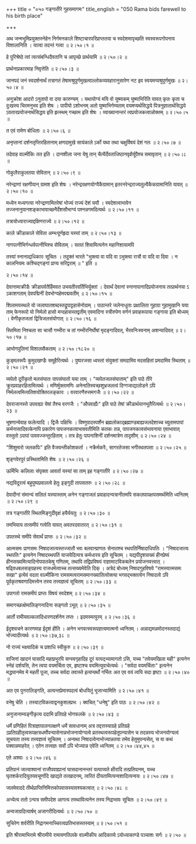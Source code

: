 +++
title = "०५० गङ्गातीरे गुहसमागमः"
title_english = "050 Rama bids farewell to his birth place"

+++


अथ जन्मभूमिप्रयुक्तस्नेहेन निर्गमनकाले शिष्टाचारपरिप्राप्ततया च
स्वदेशमापृच्छति स्वस्वरूपगोपनाय विशालानिति । यात्वा तदन्तं गत्वा  ॥ 
२।५०।१  ॥   

  

हे पुरिश्रेष्ठे त्वां त्वत्संबन्धिदैवतानि च आपृच्छे प्रार्थयामि  ॥ 
२।५०।२  ॥   

  

प्रार्थनाप्रकारमाह निवृत्तेति  ॥  २।५०।३  ॥   

  

जानपदं जनं स्वदर्शनार्थं तत्रागतं
तेषामश्रुपूर्णमुखत्वाल्लोकव्यवहारानुसारेण नट इव स्वयमप्यश्रुपूर्णमुखः  ॥ 
२।५०।४  ॥   

  

अनुक्रोश आदरो ऽनुतापो वा दया कारुण्यम् । यथायोग्यं मयि वो युष्माकम्
युष्माभिरिति यावत् कृतः कृता च दुःखस्य चिरमनुभव इति शेषः । पापीयो
ऽशोभनम् अतो युष्माभिर्गम्यताम् वयमप्यर्थसिद्धये पित्रनुज्ञातार्थसिद्धये
ऽवतारप्रयोजनार्थसिद्धय इति हृत्स्थम् गच्छाम इति शेषः । व्याख्यानान्तरं
त्वप्रयोजकत्वान्नोक्तम्  ॥  २।५०।५  ॥   

  

त एवं रामेण बोधिताः  ॥  २।५०।६  ॥   

  

अनृप्तानां दर्शनतृप्तिरहितानाम् क्षणदामुखे सायंकाले ऽर्को यथा तथा
चक्षुर्विषयं देशं गतः  ॥  २।५०।७  ॥   

  

तदेवाह वाल्मीकिः तत इति । दानशीला जना येषु तान्
चैत्यैर्देवताधिष्ठानवृक्षैर्यूपैश्च समावृतान्  ॥  २।५०।८  ॥   

  

गोकुलैराकुलतया सेवितान्  ॥  २।५०।९  ॥   

  

नरेन्द्राणां रक्षणीयान् ग्रामश इति शेषः । नरेन्द्ररक्षणयोग्यैकैग्रामान्
इतरनरेन्द्रराज्यतुल्यैकैकग्रामानिति यावत्  ॥  २।५०।१०  ॥   

  

मध्येन मध्यगत्या नरेन्द्राणामितरेषां भोज्यं राज्यं देशं ययौ ।
स्वदेशत्वाभावेन तज्जनानुयानशङ्काभावाच्छनैर्देशसौभाग्यं
पश्नन्नगमदित्यर्थः  ॥  २।५०।११  ॥   

  

तत्रायोध्याराज्याद्दक्षिणराज्ये  ॥  २।५०।१२  ॥   

  

काले क्रीडाकाले सेविता अम्भःपूर्णहृदा यस्यां ताम्  ॥  २।५०।१३  ॥   

  

नागपत्नीभिर्गन्धर्वपत्नीभिश्च सेविताम् । सततं शिवामित्यनेन
महानिशायामपि  

तस्यां स्नानाद्यधिकारः सूचितः । तदुक्तं भारते "भुक्त्वा वा यदि वा
ऽभुक्त्वा रात्रौ वा यदि वा दिवा । न कालनियमः कश्चिद्गङ्गां प्राप्य
सरिद्वराम्  ॥ " इति  ॥   

२।५०।१४  ॥   

देवानामाक्रीडैः क्रीडापर्वतैर्हिमवत उभयतीरवर्तिभिर्युक्तां । देवार्थं
देवानां स्नानापानादिप्रयोजनाय तत्प्रार्थनया ऽ ऽकाशगताम् देवपद्मिनीं
देवभोग्यहेमपद्मवतीम्  ॥  २।५०।१५  ॥   

शिलामयस्थले यो जलाघातशब्दस्तद्रूपाट्टहासेनोग्राम् । पाठान्तरे जलेनाधूताः
प्रक्षालिता गुहाग्रा गुहामुखानि यया ताम् फेनरूपो यो निर्मलो हासो
मन्दहासस्तद्वतीम् एवमादिना स्त्रीरुपेण वर्णनं प्रवाहरूपाया गङ्गाया इति
बोध्यम् । वेणीकृतजलां द्वित्रिजलसंयोगात्  ॥  २।५०।१६  ॥   

  

स्तिमिता निश्चला सा चासौ गम्भीरा च तां गम्भीरनिर्घोषां मृदङ्गादिवत्,
भैरवनिःस्वनाम् अशन्यादिवत्  ॥  २।५०।१७  ॥   

  

आभोगपुलिनां विशालसैकताम्  ॥  २।५०।१८२०  ॥   

  

कुड्मलरूपैः कुमुदखण्डैः समूहैरित्यर्थः । पुष्परजसा ध्वस्तां संयुक्तां
समदामिव मदसहितां प्रमदामिव स्थिताम्  ॥  २।५०।२१  ॥   

  

व्यपेतो दूरीकृतो मलसंघातः पापसंघातो यया ताम् । "व्यपेतजलसंघाताम्" इति
पाठे तीरे क्रूरप्रवाहरहितामित्यर्थः । मणिर्मुक्तामणिः
अनेनातिस्वच्छशुभ्रजलत्वं दिग्गजाद्यालोडने ऽपि
निर्मलत्वमित्यतिशयोक्तिरलङ्कारः । वरवारणैरुत्तमगजैः  ॥  २।५०।२२  ॥   

  

देवराजानस्ते उपवाह्या येषां तैश्च वरगजैः । "औपवाह्यैः" इति पाठे तेषां
क्रीडार्थयानभूतैरित्यर्थः  ॥  २।५०।२३  ॥   

  

भूषणान्येवाह फलेत्यादि । द्विजैः पक्षिभिः । विष्णुपादस्पर्शेन
ब्रह्मलोकाद्ब्रह्माण्डबाह्यजलदेशाच्च च्युतामपापां कर्मनासादिवत्केनापि
प्रकारेण पापजनकत्वाभाववतीमिति कतकः तन्न, पापजनकत्वसंभावनाया एवाभावात्
वस्तुतो ऽपापां पाववज्जन्तुरहिताम् । तत्र हेतुः पापनाशिनीं दर्शनमात्रेण
तादृशीम्  ॥  २।५०।२४  ॥   

  

"शिंशुमारो जलकपिः" इति वैजयन्तीकोशकर्ता । नक्रैर्मकरैः, सागरतेजसा
भगीरथतपसा  ॥  २।५०।२५  ॥   

  

शृङ्गवेरपुरं प्रस्थितामिति शेषः  ॥  २।५०।२६  ॥   

  

ऊर्मिभिः कलिलाः संपृक्ता आवर्ता यस्यां सा ताम् इह गङ्गातीरे  ॥ 
२।५०।२७ ॥   

  

नद्यविदूरत्वं बहुपुष्पप्रवालत्वे हेतुः इङ्गुदी तापसतरुः  ॥  २।५०।२८  ॥   

  

देवादीनां संमान्यं सलिलं यस्यास्ताम् अनेन गङ्गाजलं प्रवाहादन्यत्रानीतमपि
सकलपापक्षयसमर्थमिति ध्वनितम्  ॥  २।५०।२९  ॥   

  

तत्र गङ्गातीरे स्थितमिङ्गुदीवृक्षं हयैर्ययतुः  ॥  २।५०।३०  ॥   

  

तमभियाय तत्समीपं गत्वेति यावत् अवतरदवातरत्  ॥  २।५०।३१  ॥   

  

उपतस्थे समीपे सेवार्थं प्राप्तः  ॥  २।५०।३२  ॥   

  

आत्मसमः प्राणसमः निषादजात्यस्तज्जातौ भवः बलवान्प्राणतः सेनातश्च
स्थपतिर्निषादाधिपतिः । "निषादजात्यः स्थपतिः" इत्यनेन निषादस्थपतिं
याजयेदित्यत्र कर्मधारय इति सूचितम् । यद्यपीदृशसख्यं हीनप्रेष्यं
हीनसख्यमित्यादिनोपपातकेषु गणितम्, तथापि तद्विप्रविषयं राज्ञामाटविकबलेन
प्रयोजनवत्त्वात् । षढ्विधबलसङ्ग्रहस्य राजधर्मत्वाच्च तत्सख्यमेवेति दिक्
। अत्रेदं बोध्यम् निषादगुहविषये "रामस्यात्मसमः सखा" इत्येवं वदता
वाल्मीकिना रामसमत्वरामसमानख्यातित्वोक्त्या भगवद्भक्तत्वेन निषादत्वे ऽपि
पूर्वकृतश्रवणादिमत्त्वेन तस्य तत्त्वज्ञत्वं सूचितम्  ॥  २।५०।३३  ॥   

  

उपागतो रामसमीपं प्राप्तः विषयं स्वदेशम्  ॥  २।५०।३४  ॥   

  

समागच्छत्क्षेमालिङ्गनादिना सङ्गतो ऽभूत्  ॥  २।५०।३५  ॥   

  

आर्तो रामीयवल्कलादिधारणदर्शनेन तप्तः । इदमस्मत्पुरम्  ॥  २।५०।३६  ॥   

  

ईदृशवचने कारणमाह ईदृशं हीति । अनेन भगवत्स्वरूपज्ञत्वमात्मनो ध्वनितम् ।
अन्नाद्यमन्नमोदनस्तदाद्यं भोज्यादीत्यर्थः  ॥  २।५०।३७,३८  ॥   

  

नो राज्यं भक्ष्यादिकं च प्रशाधि स्वीकुरु  ॥  २।५०।३९  ॥   

  

वाजिनां खादनं घासादि महाप्रभुरपि सन्स्वगृहादिह दूरं यत्पद्भ्यामागतो ऽसि,
यच्च "तवेयमखिला मही" इत्यनेन स्नेहं दर्शयसि, तेन त्वया वयमर्चिता एव,
हृष्टाश्च वयमित्युवाचेत्यर्थः । "सर्वदा वयमर्चिताः" इत्यनेन मद्ध्यानमेव
मे महती पूजा, तच्च सर्वदा तवास्ते इत्यप्यर्थो गर्भितः अत एव वयं त्वयि
सदा हृष्टाः  ॥  २।५०।४०  ॥   

  

अत एव पुनरालिङ्गति, अत्यन्तप्रेमास्पदत्वं बोधयितुं भूजाभ्यामिति  ॥ 
२।५०।४१  ॥   

  

वनेषु चेति । तस्याटविकत्वाद्वनकुशलप्रभः । क्वचित् "धनेषु" इति पाठः  ॥ 
२।५०।४२  ॥   

  

अनुजानाम्यङ्गीकृत्य ददामि प्रतिग्रहे भोगफलके  ॥  २।५०।४३  ॥   

  

धर्मे प्रणिहितं पित्राज्ञापालनलक्षणे धर्मे सावधानाम् अत्र
तद्दत्तस्याग्रहे प्रतिग्रहे
ऽप्रतिग्रहीतृत्वरूपक्षत्रधर्मोपन्यासेनान्नभोजनायोग्यत्वे
व्रतस्थत्वरूपहेतूपन्यासेन च तदन्नस्य भोजनयोग्यत्वं सूचयता तस्य
तत्त्वज्ञत्वं सूचितम् । अन्यथा निषादत्वेनाभोज्यान्नतया तमेव
हेतुमुपन्यसेत्, स वा कथं पक्वान्नमाहरेत् । एतेन तत्त्वज्ञः सर्वो ऽपि
भोज्यान्न एवेति ध्वनितम्  ॥  २।५०।४४,४५  ॥   

  

एते अश्वाः  ॥  २।५०।४६  ॥   

  

प्रतिपानं जात्याश्वानां राजौपवाह्यानां घासदानानन्तरं यत्पाय्यते क्षीरादि
तत्प्रतिपानम्, यच्च घृतशर्करादियुतयवचूर्णादि खाद्यते तत्खादनम्, त्वरितं
दीयतामित्यन्वशादित्यन्वयः  ॥  २।५०।४७  ॥   

  

जलमेवाददे तीर्थप्राप्तिनिमित्तकोपवासस्यावश्यकत्वात्  ॥  २।५०।४८  ॥   

  

अभ्येत्य ततो ऽन्यत्र समीपदेश आगत्य तस्थावित्यनेन तस्य निद्राभावः सूचितः
 ॥  २।५०।४९  ॥   

  

अन्वजाग्रदित्यार्षम् अजागरीदित्यर्थः  ॥  २।५०।५०  ॥   

  

सुचिरेण शर्वरीति निद्रागमनाच्चिरत्वप्रतिभासस्तस्याम्  ॥  २।५०।५१  ॥   

  

इति श्रीरामाभिरामे श्रीरामीये रामायणतिलके वाल्मीकीय आदिकाव्ये
ऽयोध्याकाण्डे पञ्चाशः सर्गः  ॥  २।५०  ॥   

  

  


